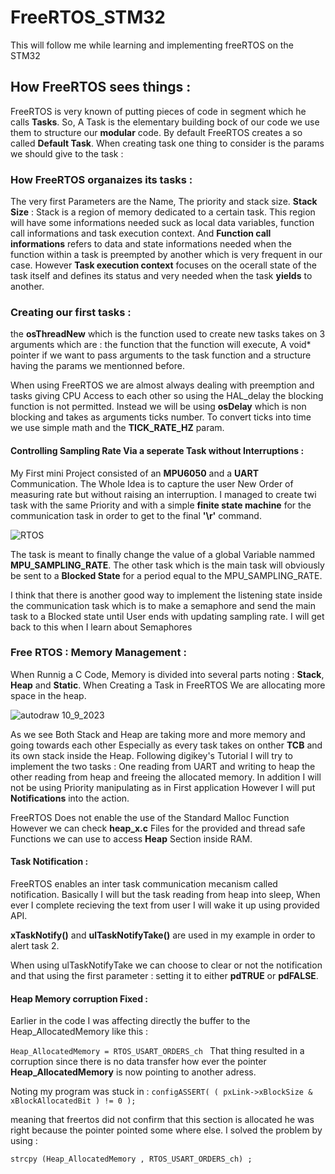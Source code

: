 # FreeRTOS_STM32
This will follow me while learning and implementing freeRTOS on the STM32

## How FreeRTOS sees things : 

FreeRTOS is very known of putting pieces of code in segment which he calls **Tasks**.
So, A Task is the elementary building bock of our code we use them to structure our **modular** code.
By default FreeRTOS creates a so called **Default Task**.
When creating task one thing to consider is the params we should give to the task : 

### How FreeRTOS organaizes its tasks : 

The very first Parameters are the Name, The priority and stack size.
**Stack Size** : Stack is a region of memory dedicated to a certain task. This region will have some informations needed suck as local data variables, function call informations and task execution context.
And **Function call informations** refers to data and state informations needed when the function within a task is preempted by another which is very frequent in our case.
However **Task execution context** focuses on the ocerall state of the task itself and defines its status and very needed when the task **yields** to another.

### Creating our first tasks : 

the **osThreadNew** which is the function used to create new tasks takes on 3 arguments which are : the function that the function will execute, A void* pointer if we want to pass arguments to the task function and a structure having the params we mentionned before. 

When using FreeRTOS we are almost always dealing with preemption and tasks giving CPU Access to each other so using the HAL_delay the blocking function is not permitted.
Instead we will be using **osDelay** which is non blocking and takes as arguments ticks number. To convert ticks into time we use simple math and the **TICK_RATE_HZ** param.

#### Controlling Sampling Rate Via a seperate Task without Interruptions : 

My First mini Project consisted of an **MPU6050** and a **UART** Communication. The Whole Idea is to capture the user New Order of measuring rate but without raising an interruption.
I managed to create twi task with the same Priority and with a simple **finite state machine** for the communication task in order to get to the final **'\r'** command.

![RTOS](https://github.com/oussemajelassi/FreeRTOS_STM32/assets/100140668/8a8d6213-bb77-4c07-86f2-d00a3da0a50b)

The task is meant to finally change the value of a global Variable nammed **MPU_SAMPLING_RATE**.
The other task which is the main task will obviously be sent to a **Blocked State** for a period equal to the MPU_SAMPLING_RATE.

I think that there is another good way to implement the listening state inside the communication task which is to make a semaphore and send the main task to a Blocked state until User ends with updating sampling rate.
I will get back to this when I learn about Semaphores

### Free RTOS : Memory Management : 

When Runnig a C Code, Memory is divided into several  parts noting : **Stack**, **Heap** and **Static**.
When Creating a Task in FreeRTOS We are allocating more space in the heap.

![autodraw 10_9_2023](https://github.com/oussemajelassi/FreeRTOS_STM32/assets/100140668/df66f011-bbd4-49ef-b51a-1236a406ca32)

As we see Both Stack and Heap are taking more and more memory and going towards each other Especially as every task takes on onther **TCB** and its own stack inside the Heap.
Following digikey's Tutorial I will try to implement the two tasks : One reading from UART and writing to heap the other reading from heap and freeing the allocated memory.
In addition I will not be using Priority manipulating as in First application However I will put **Notifications** into the action.

FreeRTOS Does not enable the use of the Standard Malloc Function However we can check **heap_x.c** Files for the provided and thread safe Functions we can use to access **Heap** Section inside RAM.

#### Task Notification : 

FreeRTOS enables an inter task communication mecanism called notification.
Basically I will but the task reading from heap into sleep, When ever I complete recieving the text from user I will wake it up using provided API.

**xTaskNotify()** and **ulTaskNotifyTake()** are used in my example in order to alert task 2. 

When using ulTaskNotifyTake we can choose to clear or not the notification and that using the first parameter : setting it to either **pdTRUE** or **pdFALSE**.

#### Heap Memory corruption Fixed : 

Earlier in the code I was affecting directly the buffer to the Heap_AllocatedMemory like this : 

``Heap_AllocatedMemory = RTOS_USART_ORDERS_ch ``
That thing resulted in a corruption since there is no data transfer how ever the pointer **Heap_AllocatedMemory** is now pointing to another adress.

Noting my program was stuck in : 
``configASSERT( ( pxLink->xBlockSize & xBlockAllocatedBit ) != 0 );``  

meaning that freertos did not confirm that this section is allocated he was right because the pointer pointed some where else.
I solved the problem by using : 

``strcpy (Heap_AllocatedMemory , RTOS_USART_ORDERS_ch) ; ``

